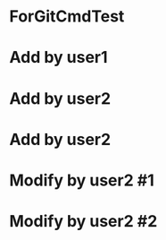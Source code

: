 # ForGitCmdTest
# Add by user1
# Add by user2
# Add by user2

# Modify by user2 #1
# Modify by user2 #2
